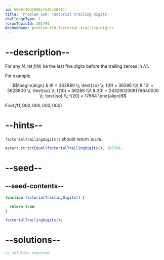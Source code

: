 ```yaml
---
id: 5900f40d1000cf542c50ff1f
title: 'Problem 160: Factorial trailing digits'
challengeType: 1
forumTopicId: 301794
dashedName: problem-160-factorial-trailing-digits
---
```


# --description--

For any $N$, let $f(N)$ be the last five digits before the trailing zeroes in $N!$.

For example,

$$\begin{align}   & 9! = 362880 \\; \text{so} \\; f(9) = 36288 \\\\
  & 10! = 3628800 \\; \text{so} \\; f(10) = 36288 \\\\ & 20! = 2432902008176640000 \\; \text{so} \\; f(20) = 17664 \end{align}$$

Find $f(1,000,000,000,000)$

# --hints--

`factorialTrailingDigits()` should return `16576`.

```js
assert.strictEqual(factorialTrailingDigits(), 16576);
```

# --seed--

## --seed-contents--

```js
function factorialTrailingDigits() {

  return true;
}

factorialTrailingDigits();
```

# --solutions--

```js
// solution required
```

